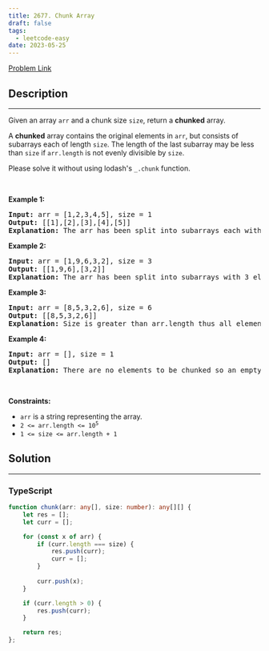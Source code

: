 ```yaml
---
title: 2677. Chunk Array
draft: false
tags: 
  - leetcode-easy
date: 2023-05-25
---
```


[Problem Link](https://leetcode.com/problems/chunk-array/)

## Description

---
<p>Given an array <code>arr</code> and a chunk size <code>size</code>, return a <strong>chunked</strong> array.</p>

<p>A <strong>chunked</strong> array contains the original elements in <code>arr</code>, but consists of subarrays each of length <code>size</code>. The length of the last subarray may be less than <code>size</code> if <code>arr.length</code> is not evenly divisible by <code>size</code>.</p>

<p>Please solve it without using lodash&#39;s <code>_.chunk</code> function.</p>

<p>&nbsp;</p>
<p><strong class="example">Example 1:</strong></p>

<pre>
<strong>Input:</strong> arr = [1,2,3,4,5], size = 1
<strong>Output:</strong> [[1],[2],[3],[4],[5]]
<strong>Explanation:</strong> The arr has been split into subarrays each with 1 element.
</pre>

<p><strong class="example">Example 2:</strong></p>

<pre>
<strong>Input:</strong> arr = [1,9,6,3,2], size = 3
<strong>Output:</strong> [[1,9,6],[3,2]]
<strong>Explanation:</strong> The arr has been split into subarrays with 3 elements. However, only two elements are left for the 2nd subarray.
</pre>

<p><strong class="example">Example 3:</strong></p>

<pre>
<strong>Input:</strong> arr = [8,5,3,2,6], size = 6
<strong>Output:</strong> [[8,5,3,2,6]]
<strong>Explanation:</strong> Size is greater than arr.length thus all elements are in the first subarray.
</pre>

<p><strong class="example">Example 4:</strong></p>

<pre>
<strong>Input:</strong> arr = [], size = 1
<strong>Output:</strong> []
<strong>Explanation:</strong> There are no elements to be chunked so an empty array is returned.</pre>

<p>&nbsp;</p>
<p><strong>Constraints:</strong></p>

<ul>
	<li><code>arr</code> is a string representing the array.</li>
	<li><code>2 &lt;= arr.length &lt;= 10<sup>5</sup></code></li>
	<li><code>1 &lt;= size &lt;= arr.length + 1</code></li>
</ul>


## Solution

---
### TypeScript
``` ts title='chunk-array'
function chunk(arr: any[], size: number): any[][] {
    let res = [];
    let curr = [];

    for (const x of arr) {
        if (curr.length === size) {
            res.push(curr);
            curr = [];
        } 
        
        curr.push(x);
    }

    if (curr.length > 0) {
        res.push(curr);
    }

    return res;
};
```

